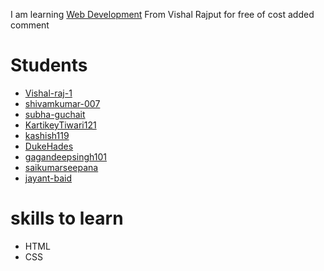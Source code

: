I am learning [Web Development](https://www.youtube.com/playlist?list=PLSH9gf0XETounpNfmhk3oK1iHw8oGKdzQ) From Vishal Rajput for free of cost
added comment
# Students 

- [Vishal-raj-1](https://github.com/Vishal-raj-1)
- [shivamkumar-007](https://github.com/shivamkumar-007)
- [subha-guchait](https://github.com/subha-guchait)
- [KartikeyTiwari121](https://github.com/KartikeyTiwari121)
- [kashish119](https://github.com/kashish119)
- [DukeHades](https://github.com/DukeHades)
- [gagandeepsingh101](https://github.com/gagandeepsingh101)
- [saikumarseepana](https://github.com/saikumarseepana)
- [jayant-baid](https://github.com/jayant-baid)

# skills to learn
- HTML
- CSS

